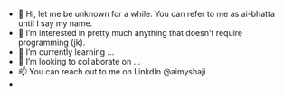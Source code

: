 - 👋 Hi, let me be unknown for a while. You can refer to me as ai-bhatta until I say my name.
- 👀 I’m interested in pretty much anything that doesn't require programming (jk).
- 🌱 I’m currently learning ...
- 💞️ I’m looking to collaborate on ...
- 📫 You can reach out to me on LinkdIn @aimyshaji
- 

<!---
ai-bhatta/ai-bhatta is a ✨ special ✨ repository because its `README.md` (this file) appears on your GitHub profile.
You can click the Preview link to take a look at your changes.
--->

